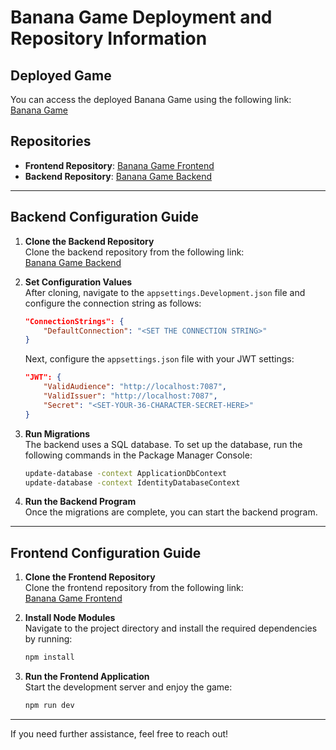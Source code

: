 
# Banana Game Deployment and Repository Information

## Deployed Game
You can access the deployed Banana Game using the following link:  
[Banana Game](https://witty-forest-077d05c10.4.azurestaticapps.net/)

## Repositories
- **Frontend Repository**: [Banana Game Frontend](https://github.com/Isuru936/BananaGame-FE)
- **Backend Repository**: [Banana Game Backend](https://github.com/Isuru936/BananaGame-BE.git)

---

## Backend Configuration Guide

1. **Clone the Backend Repository**  
   Clone the backend repository from the following link:  
   [Banana Game Backend](https://github.com/Isuru936/BananaGame-BE.git)

2. **Set Configuration Values**  
   After cloning, navigate to the `appsettings.Development.json` file and configure the connection string as follows:
   ```json
   "ConnectionStrings": {
       "DefaultConnection": "<SET THE CONNECTION STRING>"
   }
   ```

   Next, configure the `appsettings.json` file with your JWT settings:
   ```json
   "JWT": {
       "ValidAudience": "http://localhost:7087",
       "ValidIssuer": "http://localhost:7087",
       "Secret": "<SET-YOUR-36-CHARACTER-SECRET-HERE>"
   }
   ```

3. **Run Migrations**  
   The backend uses a SQL database. To set up the database, run the following commands in the Package Manager Console:
   ```bash
   update-database -context ApplicationDbContext
   update-database -context IdentityDatabaseContext
   ```

4. **Run the Backend Program**  
   Once the migrations are complete, you can start the backend program.

---

## Frontend Configuration Guide

1. **Clone the Frontend Repository**  
   Clone the frontend repository from the following link:  
   [Banana Game Frontend](https://github.com/Isuru936/BananaGame-FE)

2. **Install Node Modules**  
   Navigate to the project directory and install the required dependencies by running:  
   ```bash
   npm install
   ```

3. **Run the Frontend Application**  
   Start the development server and enjoy the game:  
   ```bash
   npm run dev
   ```

---

If you need further assistance, feel free to reach out!
